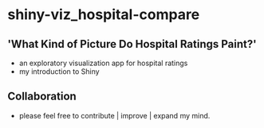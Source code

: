 # shiny-viz_hospital-compare

## 'What Kind of Picture Do Hospital Ratings Paint?'

* an exploratory visualization app for hospital ratings
* my introduction to Shiny

## Collaboration
* please feel free to contribute | improve | expand my mind.
